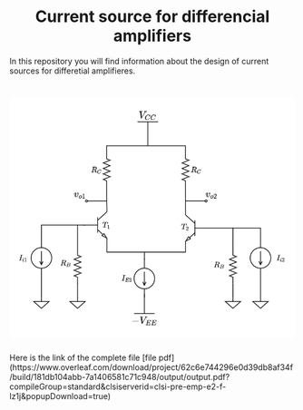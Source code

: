<h1 align="center">Current source for differencial amplifiers</h1>

In this repository you will find information about the design of current sources for differetial amplifieres. 
<h1 align="center">
	<img src="IMAGENES/differential_amplifier.png" alt="general_image_for_this_repository">
</h1>
Here is the link of the complete file [file pdf](https://www.overleaf.com/download/project/62c6e744296e0d39db8af34f/build/181db104abb-7a1406581c71c948/output/output.pdf?compileGroup=standard&clsiserverid=clsi-pre-emp-e2-f-lz1j&popupDownload=true)
